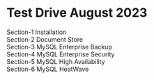# Test Drive August 2023
Section-1  Installation </br>
Section-2  Document Store </br>
Section-3  MySQL Enterprise Backup </br>
Section-4  MySQL Enterprise Security </br>
Section-5  MySQL High Availability </br>
Section-6  MySQL HeatWave </br>
